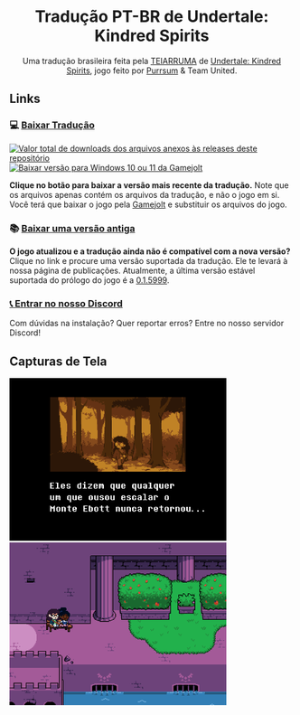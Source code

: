 <div align="center">
  <h1>Tradução PT-BR de Undertale: Kindred Spirits</h1>
  Uma tradução brasileira feita pela <a href="https://github.com/TEIARRUMA">TEIARRUMA</a> de <a href="https://gamejolt.com/games/undertale-kindred-spirits/145217">Undertale: Kindred Spirits</a>, jogo feito por <a href="https://gamejolt.com/@PurrSum">Purrsum</a> & Team United.
</div>

## Links

### 💻 [Baixar Tradução](https://github.com/teiarruma/undertale-kindred-spirits-ptbr/releases/latest/download/Undertale_Kindred_Spirits_PTBR_Windows.zip)

<p dir="auto">
    <a href="#">
        <img src="https://img.shields.io/github/downloads/teiarruma/undertale-kindred-spirits-ptbr/total.svg?label=Total%20de%20Downloads" alt="Valor total de downloads dos arquivos anexos às releases deste repositório" />
    </a>
    <a href="https://github.com/teiarruma/undertale-kindred-spirits-ptbr/releases/latest/download/Undertale_Kindred_Spirits_PTBR_Windows.zip">
        <img src="https://img.shields.io/badge/Windows-0078d7" title="Baixar versão para Windows 10 ou 11 da Gamejolt"/>
    </a>
</p>

 **Clique no botão para baixar a versão mais recente da tradução.** Note que os arquivos apenas contém os arquivos da tradução, e não o jogo em si. Você terá que baixar o jogo pela [Gamejolt](https://gamejolt.com/games/undertale-kindred-spirits/145217) e substituir os arquivos do jogo.

### 📚 [Baixar uma versão antiga](https://github.com/teiarruma/undertale-kindred-spirits-ptbr/releases)

**O jogo atualizou e a tradução ainda não é compatível com a nova versão?** Clique no link e procure uma versão suportada da tradução. Ele te levará à nossa página de publicações. Atualmente, a última versão estável suportada do prólogo do jogo é a [0.1.5999](https://github.com/teiarruma/undertale-kindred-spirits-ptbr/releases/latest).

### [📞 Entrar no nosso Discord](https://discord.gg/7DtZ7E4yYG)

Com dúvidas na instalação? Quer reportar erros? Entre no nosso servidor Discord!

## Capturas de Tela

<div align="left">
  <img alt="Batty caminhando na lenda" title="Batty caminhando na lenda" style="width: 24rem" src="./assets/batty_caminhando_lenda.png" />
 <img alt="Batty e Mel sentadas em um banco nas Ruínas" title="Batty e Mel sentadas em um banco nas Ruínas" style="width: 24rem" src="./assets/batty_e_mel_banco_ruinas.png" />
</div>
